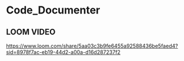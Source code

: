 # Code_Documenter

## LOOM VIDEO
https://www.loom.com/share/5aa03c3b9fe6455a92588436be5faed4?sid=8978f7ac-eb19-44d2-a00a-d16d287237f2